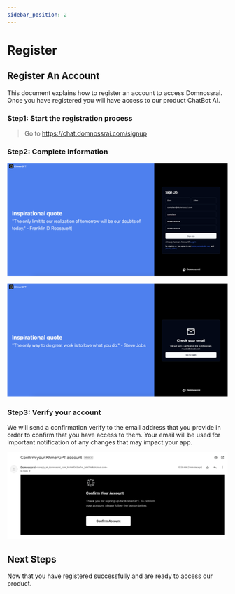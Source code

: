 ```yaml
---
sidebar_position: 2
---
```


# Register

## Register An Account

This document explains how to register an account to access Domnossrai. Once you have registered you will have access to our product ChatBot AI.

### Step1: Start the registration process

> Go to https://chat.domnossrai.com/signup

### Step2: Complete Information

![](./img/signup-page-en.png)

![](./img/check-mail-page-en.png)

### Step3: Verify your account

We will send a confirmation verify to the email address that you provide in order to confirm that you have access to them. Your email will be used for important notification of any changes that may impact your app.

![](./img/confirm-mail.png)

## Next Steps
Now that you have registered successfully and are ready to access our product.